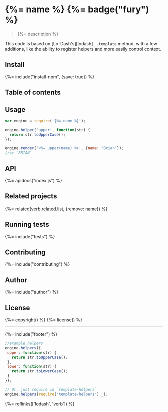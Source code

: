 # {%= name %} {%= badge("fury") %}

> {%= description %}

This code is based on [Lo-Dash's][lodash] `_.template` method, with a few additions, like the ability to register helpers and more easily control context. 

## Install
{%= include("install-npm", {save: true}) %}

## Table of contents
<!-- toc -->

## Usage

```js
var engine = require('{%= name %}');

engine.helper('upper', function(str) {
  return str.toUpperCase();
});

engine.render('<%= upper(name) %>', {name: 'Brian'});
//=> 'BRIAN'
```

## API
{%= apidocs("index.js") %}

## Related projects
{%= related(verb.related.list, {remove: name}) %}  

## Running tests
{%= include("tests") %}

## Contributing
{%= include("contributing") %}

## Author
{%= include("author") %}

## License
{%= copyright() %}
{%= license() %}

***

{%= include("footer") %}

```js
//example.helpers
engine.helpers({
 upper: function(str) {
   return str.toUpperCase();
 },
 lower: function(str) {
   return str.toLowerCase();
 }
});

// Or, just require in `template-helpers`
engine.helpers(require('template-helpers')._);
```


{%= reflinks(['lodash', 'verb']) %}
